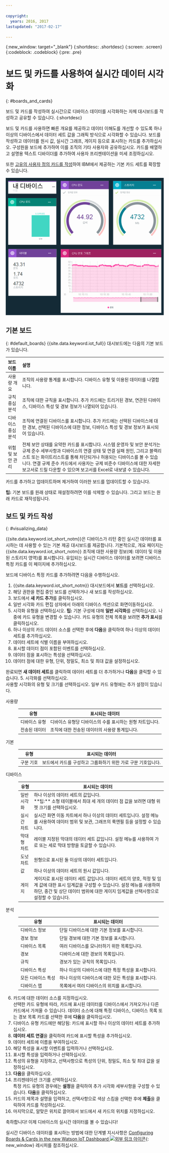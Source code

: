 ```yaml
---

copyright:
  years: 2016, 2017
lastupdated: "2017-02-17"

---
```


{:new_window: target="\_blank"}
{:shortdesc: .shortdesc}
{:screen: .screen}
{:codeblock: .codeblock}
{:pre: .pre}

# 보드 및 카드를 사용하여 실시간 데이터 시각화
{: #boards_and_cards}

보드 및 카드를 작성하여 실시간으로 디바이스 데이터를 시각화하는 자체 대시보드를 작성하고 공유할 수 있습니다.
{:shortdesc}

보드 및 카드를 사용하면 빠른 개요를 제공하고 데이터 이해도를 개선할 수 있도록 하나 이상의 디바이스에서 데이터 세트 값을 그래픽 방식으로 시각화할 수 있습니다. 보드를 작성하고 데이터를 원시 값, 실시간 그래프, 게이지 등으로 표시하는 카드를 추가하십시오. 구성원을 보드에 추가하여 이를 조직의 기타 사용자와 공유하십시오. 카드를 배열하고 설명용 텍스트 디바이더를 추가하여 사용자 프리젠테이션을 미세 조정하십시오.   

또한 [고유의 사용자 정의 카드를 작성](custom_cards/custom-cards.html)하여 IBM에서 제공하는 기본 카드 세트를 확장할 수 있습니다. 

![카드로 실시간 데이터 표시.](images/boards_and_cards.svg "카드로 실시간 데이터 표시.")

## 기본 보드
{: #default_boards}
{{site.data.keyword.iot_full}} 대시보드에는 다음의 기본 보드가 있습니다. 

|보드 이름 | 설명 |  
|:---|:---|  
|사용량 개요  | 조직의 사용량 통계를 표시합니다. 디바이스 유형 및 이용된 데이터를 나열합니다.
|규칙 중심 분석 | 조직에 대한 규칙을 표시합니다. 추가 카드에는 트리거된 경보, 연관된 디바이스, 디바이스 특성 및 경보 정보가 나열되어 있습니다.  |  
|디바이스 중심 분석 | 조직에 연결된 디바이스를 표시합니다. 추가 카드에는 선택된 디바이스에 대한 경보, 선택된 디바이스에 대한 정보, 디바이스 특성 및 경보 정보가 표시되어 있습니다.  |
|위험 및 보안 관리 | 전체 보안 상태를 요약한 카드를 표시합니다. 시스템 운영자 및 보안 분석가는 규제 준수 세부사항과 디바이스의 연결 상태 및 연결 실패 원인, 그리고 블랙리스트 또는 화이트리스트를 통해 차단되거나 허용되는 디바이스를 볼 수 있습니다. 연결 규제 준수 카드에서 사용자는 규제 비준수 디바이스에 대한 자세한 보고서로 드릴 다운할 수 있으며 보고서를 Excel로 내보낼 수 있습니다. |

카드를 추가하고 업데이트하며 제거하여 이러한 보드를 업데이트할 수 있습니다. 

**팁:** 기본 보드를 원래 상태로 재설정하려면 이를 삭제할 수 있습니다. 그리고 보드는 원래 카드로 재작성됩니다. 

## 보드 및 카드 작성
{: #visualizing_data}

{{site.data.keyword.iot_short_notm}}은 디바이스가 리턴 중인 실시간 데이터를 표시하는 데 사용할 수 있는 기본 제공 대시보드를 제공합니다. 기본적으로, 개요 페이지는 {{site.data.keyword.iot_short_notm}} 조직에 대한 사용량 정보(예: 데이터 및 이용된 스토리지 영역)를 표시합니다. 유입되는 실시간 디바이스 데이터를 보려면 디바이스 특정 카드를 이 페이지에 추가하십시오. 

보드에 디바이스 특정 카드를 추가하려면 다음을 수행하십시오. 
1. {{site.data.keyword.iot_short_notm}} 대시보드에서 **보드**를 선택하십시오. 
2. 해당 권한을 편집 중인 보드를 선택하거나 새 보드를 작성하십시오. 
3. 보드에서 **새 카드 추가**를 클릭하십시오. 
2. 일반 시각화 카드 편집 상자에서 아래의 디바이스 섹션으로 화면이동하십시오. 
3. 시각화 유형을 선택하십시오.
**팁:** 기본 구성에 대해 **일반 시각화**를 선택하십시오. 나중에 카드 유형을 변경할 수 있습니다.
카드 유형의 전체 목록을 보려면 **추가 표시**를 클릭하십시오. 
4.	하나 이상의 카드 데이터 소스를 선택한 후에 **다음**을 클릭하여 하나 이상의 데이터 세트를 추가하십시오. 
 1.	데이터 세트에 식별 이름을 부여하십시오. 
 2. 표시할 데이터 점이 포함된 이벤트를 선택하십시오. 
 3.	데이터 점을 표시하는 특성을 선택하십시오. 
 4.	데이터 점에 대한 유형, 단위, 정밀도, 최소 및 최대 값을 설정하십시오.
   
완료되면 **새 데이터 세트**를 클릭하여 데이터 세트를 더 추가하거나 **다음**을 클릭할 수 있습니다. 
5.	시각화를 선택하십시오.   
사용할 시각화의 유형 및 크기를 선택하십시오. 일부 카드 유형에는 추가 설정이 있습니다. 
<dl>
<dt>사용량</dt>
<dd>
<table>
<thead>
<tr>
<th>유형</th>
<th>표시되는 데이터</th>
</tr>
</thead>
<tbody>
<tr>
<td>디바이스 유형</td>
<td>디바이스 유형당 디바이스의 수를 표시하는 원형 차트입니다. </td>
</tr><tr>
<td>전송된 데이터</td>
<td>조직에 대한 전송된 데이터의 사용량 통계입니다. </td>
</tr>
</tbody>
</table>
</dd>
<dt>기본</dt>
<dd>
<table>
<thead>
<tr>
<th>유형</th>
<th>표시되는 데이터</th>
</tr>
</thead>
<tbody>
<tr>
<td>구분 기호</td>
<td>보드에서 카드를 구성하고 그룹화하기 위한 가로 구분 기호입니다. </td>
</tr>
</tbody>
</table>
</dd>
<dt>디바이스</dt>
<dd><table>
<thead>
<tr>
<th>유형</th>
<th>표시되는 데이터</th>
</tr>
</thead>
<tbody>
<tr>
<td>일반 시각화</td>
<td>하나 이상의 데이터 세트의 값입니다. </br>**팁:** 소형 테이블에서 최대 세 개의 데이터 점 값을 보려면 대형 위젯 크기를 선택하십시오. </td>
</tr>
<tr>
<td>실시간 차트</td>
<td>실시간 화면 이동 차트에서 하나 이상의 데이터 세트입니다. 설정 메뉴를 사용하여 데이터 범위 및 보관, 그래프의 룩앤필 등을 설정할 수 있습니다. </td>
</tr>
<tr>
<td>막대형 차트</td>
<td>레이블 지정된 막대의 데이터 세트 값입니다. 설정 메뉴를 사용하여 가로 또는 세로 막대 방향을 토글할 수 있습니다. </td>
</tr>
<tr>
<td>도넛 차트</td>
<td>원형으로 표시된 둘 이상의 데이터 세트입니다. </td>
</tr>
<tr>
<td>값</td>
<td>하나 이상의 데이터 세트의 원시 값입니다. </td>
</tr>
<tr>
<td>게이지</td>
<td>게이지로 표시된 데이터 세트 값입니다. 데이터 세트의 양호, 적정 및 임계 값에 대한 표시 임계값을 구성할 수 있습니다. 설정 메뉴를 사용하여 하단, 중간 및 상단 데이터 범위에 대한 게이지 임계값을 선택사항으로 설정할 수 있습니다. </td>
</tr>
</tbody>
</table>
</dd>
<dt>분석</dt>
<dd>
<table>
<thead>
<tr>
<th>유형</th>
<th>표시되는 데이터</th>
</tr>
</thead>
<tbody>
<tr>
<td>디바이스 정보</td>
<td>단일 디바이스에 대한 기본 정보를 표시합니다. </td>
</tr>
<tr>
<td>경보 정보</td>
<td>단일 경보에 대한 기본 정보를 표시합니다. </td>
</tr>
<tr>
<td>디바이스 목록</td>
<td>여러 디바이스를 모니터하기 위한 목록입니다. </td>
</tr>
<tr>
<td>경보</td>
<td>디바이스에 대한 경보의 목록입니다. </td>
</tr>
<tr>
<td>규칙</td>
<td>경보가 있는 규칙의 목록입니다. </td>
</tr>
<tr>
<td>디바이스 특성</td>
<td>하나 이상의 디바이스에 대한 특정 특성을 표시합니다. </td>
</tr>
<tr>
<td>모든 디바이스 특성</td>
<td>하나 이상의 디바이스에 대한 모든 특성을 표시합니다. </td>
</tr>
<tr>
<td>디바이스 맵</td>
<td>목록에서 여러 디바이스의 위치를 표시합니다. </td>
</tr>
</tbody>
</table>
</dd>
</dl>

6. 카드에 대한 데이터 소스를 지정하십시오.  
선택한 카드 유형에 따라, 카드에 표시된 데이터를 디바이스에서 가져오거나 다른 카드에서 가져올 수 있습니다. 데이터 소스에 대해 특정 디바이스, 디바이스 목록 또는 경보 목록 카드를 선택한 후에 **다음**을 클릭하십시오. 
7. 디바이스 유형 카드에만 해당됨: 카드에 표시할 하나 이상의 데이터 세트를 추가하십시오.    
 1. **데이터 세트 연결**을 클릭하여 카드에 표시할 특성을 추가하십시오. 
 2. 데이터 세트에 이름을 부여하십시오. 
 3. 해당 특성을 표시할 이벤트를 입력하거나 선택하십시오. 
 4. 표시할 특성을 입력하거나 선택하십시오. 
 5. 특성의 유형을 지정하고, 선택사항으로 특성의 단위, 정밀도, 최소 및 최대 값을 설정하십시오.   
 6. **다음**을 클릭하십시오. 
7. 프리젠테이션 크기를 선택하십시오.   
특정 카드 유형의 경우에는 **설정**을 클릭하여 추가 시각화 세부사항을 구성할 수 있습니다. **다음**을 클릭하십시오. 
7. 카드의 제목과 설명을 입력하고, 선택사항으로 색상 스킴을 선택한 후에 **제출**을 클릭하여 카드를 작성하십시오. 
7.	마지막으로, 알맞은 위치로 끌어와서 보드에서 새 카드의 위치를 지정하십시오.   

축하합니다! 이제 디바이스의 실시간 데이터를 볼 수 있습니다! 

실시간 디바이스 데이터를 표시하는 방법에 대한 단계별 지시사항은 [Configuring Boards & Cards in the new Watson IoT Dashboard ![외부 링크 아이콘](../../icons/launch-glyph.svg)](https://developer.ibm.com/recipes/tutorials/configuring-the-cards-in-the-new-watson-iot-dashboard/){: new_window} 레시피를 참조하십시오.
